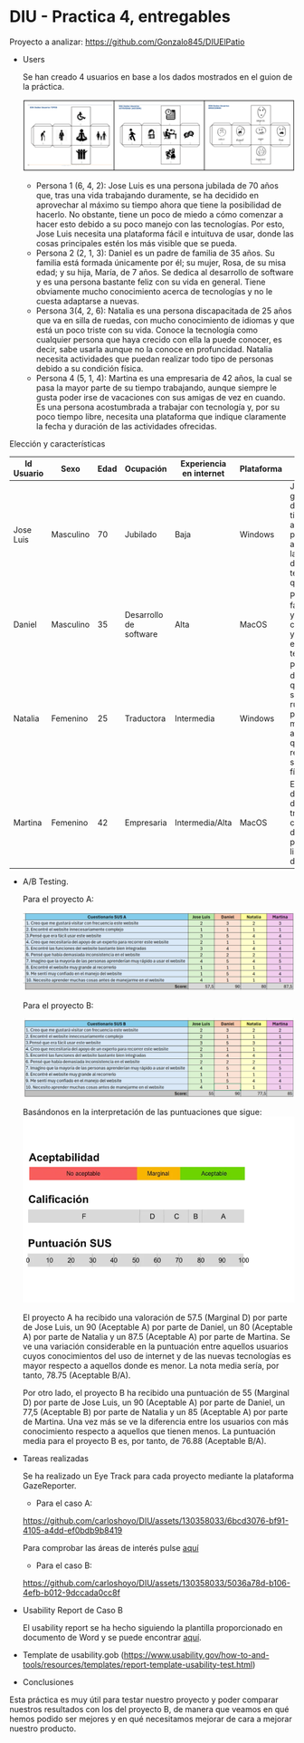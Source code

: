 # DIU - Practica 4, entregables



Proyecto a analizar: https://github.com/Gonzalo845/DIUElPatio  

* Users
  
  Se han creado 4 usuarios en base a los dados mostrados en el guion de la práctica.
  
  ![DadosDIU](img/DadosDIU.png)

  - Persona 1 (6, 4, 2): Jose Luis es una persona jubilada de 70 años que, tras una vida trabajando duramente, se ha decidido en aprovechar al máximo su tiempo ahora que tiene la posibilidad de hacerlo. No obstante, tiene un poco de miedo a cómo comenzar a hacer esto debido a su poco manejo con las tecnologías. Por esto, Jose Luis necesita una plataforma fácil e intuituva de usar, donde las cosas principales estén los más visible que se pueda.
  - Persona 2 (2, 1, 3): Daniel es un padre de familia de 35 años. Su familia está formada únicamente por él; su mujer, Rosa, de su misa edad; y su hija, María, de 7 años. Se dedica al desarrollo de software y es una persona bastante feliz con su vida en general. Tiene obviamente mucho conocimiento acerca de tecnologías y no le cuesta adaptarse a nuevas.
  - Persona 3(4, 2, 6): Natalia es una persona discapacitada de 25 años que va en silla de ruedas, con mucho conocimiento de idiomas y que está un poco triste con su vida. Conoce la tecnología como cualquier persona que haya crecido con ella la puede conocer, es decir, sabe usarla aunque no la conoce en profuncidad. Natalia necesita actividades que puedan realizar todo tipo de personas debido a su condición física.
  - Persona 4 (5, 1, 4): Martina es una empresaria de 42 años, la cual se pasa la mayor parte de su tiempo trabajando, aunque siempre le gusta poder irse de vacaciones con sus amigas de vez en cuando. Es una persona acostumbrada a trabajar con tecnología y, por su poco tiempo libre, necesita una plataforma que indique claramente la fecha y duración de las actividades ofrecidas.

Elección y características

| Id Usuario | Sexo | Edad | Ocupación | Experiencia en internet | Plataforma | Perfil cubierto | Test | SUS Score |
|------------|------|------|-----------|-------------------------|------------|-----------------|------|-----------|
| Jose Luis  | Masculino | 70 | Jubilado  | Baja                    | Windows    | Jubilado con ganas de disfrutar el tiempo que ahora tiene, pero asustado por la poca idea de usar tecnologías que posee| A/B | 23 |
| Daniel | Masculino | 35 | Desarrollo de software | Alta | MacOS | Padre de familia , feliz y con mucho conocimiento y experiencia en la tecnología | A/B | 23 |
| Natalia | Femenino | 25 | Traductora | Intermedia | Windows | Persona discapacitada que va en silla de ruedas, triste porque hay muchas actividades que no puede realizar por su condición física | A/B | 23 |
| Martina | Femenino | 42 | Empresaria | Intermedia/Alta | MacOS | Empresaria de 42 años, dedicada al trabajo pero con ganas de disfrutar el poco tiempo libre del que dispone | A/B | 23 |


* A/B Testing.

  Para el proyecto A:

  ![Tabla SUS A](img/TablaSUS_A.png)

  Para el proyecto B:

  ![Tabla SUS B](img/TablaSUS_B.png)

  Basándonos en la interpretación de las puntuaciones que sigue:
  ![Puntuacion SUS](img/Puntuacion_SUS-1.webp)

  El proyecto A ha recibido una valoración de 57.5 (Marginal D) por parte de Jose Luis, un 90 (Aceptable A) por parte de Daniel, un 80 (Aceptable A) por parte de Natalia y un 87.5 (Aceptable A) por parte de Martina. Se ve una variación considerable en la puntuación entre aquellos usuarios cuyos conocimientos del uso de internet y de las nuevas tecnologías es mayor respecto a aquellos donde es menor. La nota media sería, por tanto, 78.75 (Aceptable B/A).

  Por otro lado, el proyecto B ha recibido una puntuación de 55 (Marginal D) por parte de Jose Luis, un 90 (Aceptable A) por parte de Daniel, un 77,5 (Aceptable B) por parte de Natalia y un 85 (Aceptable A) por parte de Martina. Una vez más se ve la diferencia entre los usuarios con más conocimiento respecto a aquellos que tienen menos. La puntuación media para el proyecto B es, por tanto, de 76.88 (Aceptable B/A).


* Tareas realizadas

  Se ha realizado un Eye Track para cada proyecto mediante la plataforma GazeReporter.
  
  - Para el caso A:  

  https://github.com/carloshoyo/DIU/assets/130358033/6bcd3076-bf91-4105-a4dd-ef0bdb9b8419

  Para comprobar las áreas de interés pulse <a href="https://github.com/carloshoyo/DIU/tree/master/P4/AoI">aquí</a>


  - Para el caso B:

  https://github.com/carloshoyo/DIU/assets/130358033/5036a78d-b106-4efb-b012-9dccada0cc8f


* Usability Report de Caso B

  El usability report se ha hecho siguiendo la plantilla proporcionado en documento de Word y se puede encontrar <a href="https://github.com/carloshoyo/DIU/blob/master/P4/P4_UsabReport_DIU1_ElPatio_doneby_DIU2_CHL.pdf">aquí</a>.
* Template de usability.gob (https://www.usability.gov/how-to-and-tools/resources/templates/report-template-usability-test.html) 

* Conclusiones

Esta práctica es muy útil para testar nuestro proyecto y poder comparar nuestros resultados con los del proyecto B, de manera que veamos en qué hemos podido ser mejores y en qué necesitamos mejorar de cara a mejorar nuestro producto.

